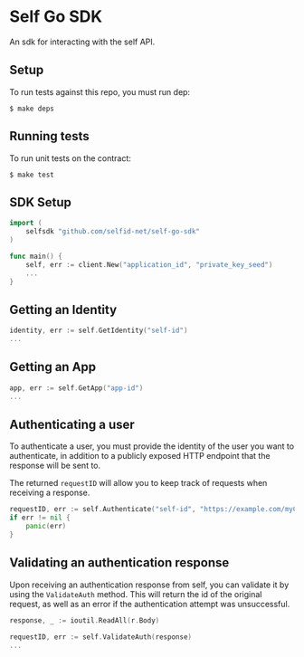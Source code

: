# Self Go SDK

An sdk for interacting with the self API.

## Setup

To run tests against this repo, you must run dep:

`$ make deps`

## Running tests

To run unit tests on the contract:

`$ make test`

## SDK Setup

```go
import (
    selfsdk "github.com/selfid-net/self-go-sdk"
)

func main() {
    self, err := client.New("application_id", "private_key_seed")
    ...
}
```


## Getting an Identity

```go
identity, err := self.GetIdentity("self-id")
...
```

## Getting an App

```go
app, err := self.GetApp("app-id")
...
```

## Authenticating a user

To authenticate a user, you must provide the identity of the user you want to authenticate, in addition to a publicly exposed HTTP endpoint that the response will be sent to.

The returned `requestID` will allow you to keep track of requests when receiving a response.

```go
requestID, err := self.Authenticate("self-id", "https://example.com/myCallbackURL")
if err != nil {
    panic(err)
}
```

## Validating an authentication response

Upon receiving an authentication response from self, you can validate it by using the `ValidateAuth` method. This will return the id of the original request, as well as an error if the authentication attempt was unsuccessful.

```go
response, _ := ioutil.ReadAll(r.Body)

requestID, err := self.ValidateAuth(response)
...
```
